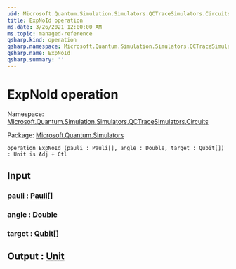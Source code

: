 ```yaml
---
uid: Microsoft.Quantum.Simulation.Simulators.QCTraceSimulators.Circuits.ExpNoId
title: ExpNoId operation
ms.date: 3/26/2021 12:00:00 AM
ms.topic: managed-reference
qsharp.kind: operation
qsharp.namespace: Microsoft.Quantum.Simulation.Simulators.QCTraceSimulators.Circuits
qsharp.name: ExpNoId
qsharp.summary: ''
---
```


# ExpNoId operation

Namespace: [Microsoft.Quantum.Simulation.Simulators.QCTraceSimulators.Circuits](xref:Microsoft.Quantum.Simulation.Simulators.QCTraceSimulators.Circuits)

Package: [Microsoft.Quantum.Simulators](https://nuget.org/packages/Microsoft.Quantum.Simulators)




```qsharp
operation ExpNoId (pauli : Pauli[], angle : Double, target : Qubit[]) : Unit is Adj + Ctl
```


## Input

### pauli : [Pauli](xref:microsoft.quantum.lang-ref.pauli)[]




### angle : [Double](xref:microsoft.quantum.lang-ref.double)




### target : [Qubit](xref:microsoft.quantum.lang-ref.qubit)[]





## Output : [Unit](xref:microsoft.quantum.lang-ref.unit)

